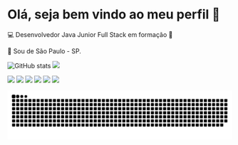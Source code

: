
# Olá, seja bem vindo ao meu perfil 👋

💻 Desenvolvedor Java Junior Full Stack em formação 🚀

📍 Sou de São Paulo - SP. 

 ![GitHub stats](https://github-readme-stats.vercel.app/api?username=Garrido10&show_icons=true&hide_title=true&count_private=true&include_all_commits=true&count_private=true&theme=radical)
 <img height="165em" src="https://github-readme-stats.vercel.app/api/top-langs/?username=Garrido10&layout=compact&theme=radical">


<img src="https://img.shields.io/badge/JavaScript-black?style=for-the-badge&logo=javascript&logoColor=fc0fc0"/> <img src="https://img.shields.io/badge/TypeScript-black?style=for-the-badge&logo=typescript&logoColor=fc0fc0"/> <img src="https://img.shields.io/badge/Java-black?style=for-the-badge&logo=java&logoColor=fc0fc0"/> <img src="https://img.shields.io/badge/MySQL-00000F?style=for-the-badge&logo=mysql&logoColor=fc0fc0"/> <img src="https://img.shields.io/badge/MySQL-black?style=for-the-badge&logo=mysql&logoColor=fc0fc0"/> <img src="https://img.shields.io/badge/Angular-black?style=for-the-badge&logo=angular&logoColor=fc0fc0"/>

  ![Snake animation](https://github.com/ellen2121/ellen2121/blob/output/github-contribution-grid-snake.svg)

</div>
